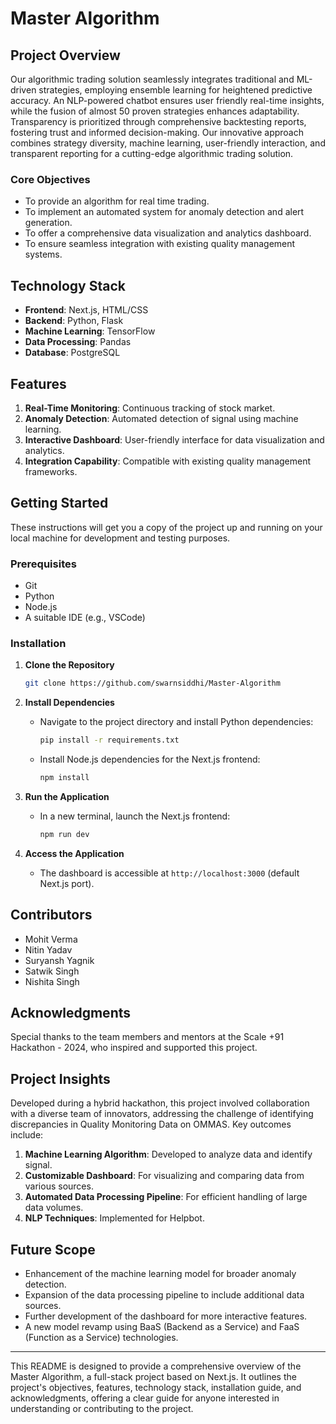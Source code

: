 # Master Algorithm

## Project Overview
Our algorithmic trading solution seamlessly integrates traditional and ML-driven strategies, employing ensemble learning for heightened predictive accuracy. An NLP-powered chatbot ensures user friendly real-time insights, while the fusion of almost 50 proven strategies enhances adaptability. Transparency is prioritized through comprehensive backtesting reports, fostering trust and informed decision-making. Our innovative approach combines strategy diversity, machine learning, user-friendly interaction, and transparent reporting for a cutting-edge algorithmic trading solution.

### Core Objectives
- To provide an algorithm for real time trading.
- To implement an automated system for anomaly detection and alert generation.
- To offer a comprehensive data visualization and analytics dashboard.
- To ensure seamless integration with existing quality management systems.

## Technology Stack
- **Frontend**: Next.js, HTML/CSS
- **Backend**: Python, Flask
- **Machine Learning**: TensorFlow
- **Data Processing**: Pandas
- **Database**: PostgreSQL

## Features
1. **Real-Time Monitoring**: Continuous tracking of stock market.
2. **Anomaly Detection**: Automated detection of signal using machine learning.
3. **Interactive Dashboard**: User-friendly interface for data visualization and analytics.
4. **Integration Capability**: Compatible with existing quality management frameworks.

## Getting Started
These instructions will get you a copy of the project up and running on your local machine for development and testing purposes.

### Prerequisites
- Git
- Python
- Node.js
- A suitable IDE (e.g., VSCode)

### Installation
1. **Clone the Repository**
   ```bash
   git clone https://github.com/swarnsiddhi/Master-Algorithm
   ```
2. **Install Dependencies**
   - Navigate to the project directory and install Python dependencies:
     ```bash
     pip install -r requirements.txt
     ```
   - Install Node.js dependencies for the Next.js frontend:
     ```bash
     npm install
     ```

3. **Run the Application**
   - In a new terminal, launch the Next.js frontend:
     ```bash
     npm run dev
     ```
4. **Access the Application**
   - The dashboard is accessible at `http://localhost:3000` (default Next.js port).

## Contributors
- Mohit Verma
- Nitin Yadav
- Suryansh Yagnik
- Satwik Singh
- Nishita Singh

## Acknowledgments
Special thanks to the team members and mentors at the Scale +91 Hackathon - 2024, who inspired and supported this project.

## Project Insights
Developed during a hybrid hackathon, this project involved collaboration with a diverse team of innovators, addressing the challenge of identifying discrepancies in Quality Monitoring Data on OMMAS. Key outcomes include:

1. **Machine Learning Algorithm**: Developed to analyze data and identify signal.
2. **Customizable Dashboard**: For visualizing and comparing data from various sources.
3. **Automated Data Processing Pipeline**: For efficient handling of large data volumes.
4. **NLP Techniques**: Implemented for Helpbot.

## Future Scope
- Enhancement of the machine learning model for broader anomaly detection.
- Expansion of the data processing pipeline to include additional data sources.
- Further development of the dashboard for more interactive features.
- A new model revamp using BaaS (Backend as a Service) and FaaS (Function as a Service) technologies.

---

This README is designed to provide a comprehensive overview of the Master Algorithm, a full-stack project based on Next.js. It outlines the project's objectives, features, technology stack, installation guide, and acknowledgments, offering a clear guide for anyone interested in understanding or contributing to the project.
